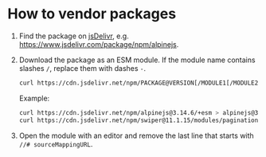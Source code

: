 # How to vendor packages

1. Find the package on [jsDelivr](https://www.jsdelivr.com/), e.g.
   https://www.jsdelivr.com/package/npm/alpinejs.
2. Download the package as an ESM module. If the module name contains slashes
   `/`, replace them with dashes `-`.

   ```sh
   curl https://cdn.jsdelivr.net/npm/PACKAGE@VERSION[/MODULE1[/MODULE2[/...]]]/+esm > PACKAGE@VERSION[-MODULE1[-MODULE2[-...]]].js
   ```

   Example:

   ```sh
   curl https://cdn.jsdelivr.net/npm/alpinejs@3.14.6/+esm > alpinejs@3.14.6.js
   curl https://cdn.jsdelivr.net/npm/swiper@11.1.15/modules/pagination/+esm > swiper@11.1.15-modules-pagination.js
   ```

3. Open the module with an editor and remove the last line that starts with
   `//# sourceMappingURL`.
